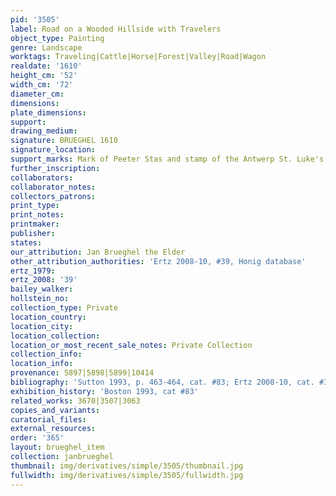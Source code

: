 ```yaml
---
pid: '3505'
label: Road on a Wooded Hillside with Travelers
object_type: Painting
genre: Landscape
worktags: Traveling|Cattle|Horse|Forest|Valley|Road|Wagon
realdate: '1610'
height_cm: '52'
width_cm: '72'
diameter_cm:
dimensions:
plate_dimensions:
support:
drawing_medium:
signature: BRUEGHEL 1610
signature_location:
support_marks: Mark of Peeter Stas and stamp of the Antwerp St. Luke's Guild on reverse
further_inscription:
collaborators:
collaborator_notes:
collectors_patrons:
print_type:
print_notes:
printmaker:
publisher:
states:
our_attribution: Jan Brueghel the Elder
other_attribution_authorities: 'Ertz 2008-10, #39, Honig database'
ertz_1979:
ertz_2008: '39'
bailey_walker:
hollstein_no:
collection_type: Private
location_country:
location_city:
location_collection:
location_or_most_recent_sale_notes: Private Collection
collection_info:
location_info:
provenance: 5897|5898|5899|10414
bibliography: 'Sutton 1993, p. 463-464, cat. #83; Ertz 2008-10, cat. #39'
exhibition_history: 'Boston 1993, cat #83'
related_works: 3670|3507|3063
copies_and_variants:
curatorial_files:
external_resources:
order: '365'
layout: brueghel_item
collection: janbrueghel
thumbnail: img/derivatives/simple/3505/thumbnail.jpg
fullwidth: img/derivatives/simple/3505/fullwidth.jpg
---
```

